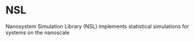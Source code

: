 # NSL
Nanosystem Simulation Library (NSL) implements statistical simulations for systems on the nanoscale
